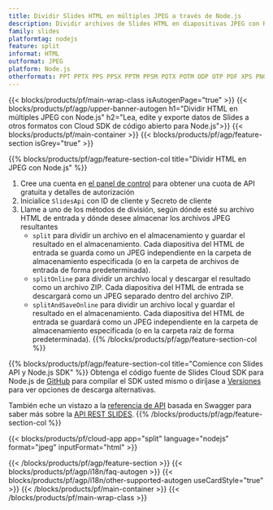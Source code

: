 ```yaml
---
title: Dividir Slides HTML en múltiples JPEG a través de Node.js
description: Dividir archivos de Slides HTML en diapositivas JPEG con REST API y Node.js SDK de código abierto
family: slides
platformtag: nodejs
feature: split
informat: HTML
outformat: JPEG
platform: Node.js
otherformats: PPT PPTX PPS PPSX PPTM PPSM POTX POTM ODP OTP PDF XPS PNG BMP TIFF SVG HTML5 GIF XAML
---
```


{{< blocks/products/pf/main-wrap-class isAutogenPage="true" >}}
{{< blocks/products/pf/agp/upper-banner-autogen h1="Dividir HTML en múltiples JPEG con Node.js" h2="Lea, edite y exporte datos de Slides a otros formatos con Cloud SDK de código abierto para Node.js">}}
{{< blocks/products/pf/main-container >}}
{{< blocks/products/pf/agp/feature-section isGrey="true" >}}

{{% blocks/products/pf/agp/feature-section-col title="Dividir HTML en JPEG con Node.js" %}}
1. Cree una cuenta en <a href="https://dashboard.aspose.cloud/">el panel de control</a> para obtener una cuota de API gratuita y detalles de autorización
1. Inicialice ```SlidesApi``` con ID de cliente y Secreto de cliente
1. Llame a uno de los métodos de división, según dónde esté su archivo HTML de entrada y dónde desee almacenar los archivos JPEG resultantes
    - ```split``` para dividir un archivo en el almacenamiento y guardar el resultado en el almacenamiento. Cada diapositiva del HTML de entrada se guarda como un JPEG independiente en la carpeta de almacenamiento especificada (o en la carpeta de archivos de entrada de forma predeterminada).
    - ```splitOnline``` para dividir un archivo local y descargar el resultado como un archivo ZIP. Cada diapositiva del HTML de entrada se descargará como un JPEG separado dentro del archivo ZIP.
    - ```splitAndSaveOnline``` para dividir un archivo local y guardar el resultado en el almacenamiento. Cada diapositiva del HTML de entrada se guardará como un JPEG independiente en la carpeta de almacenamiento especificada (o en la carpeta raíz de forma predeterminada).
{{% /blocks/products/pf/agp/feature-section-col %}}

{{% blocks/products/pf/agp/feature-section-col title="Comience con Slides API y Node.js SDK" %}}
Obtenga el código fuente de Slides Cloud SDK para Node.js de [GitHub](https://github.com/aspose-slides-cloud/aspose-slides-cloud-nodejs) para compilar el SDK usted mismo o diríjase a [Versiones](https://releases.aspose.cloud/) para ver opciones de descarga alternativas.

También eche un vistazo a la [referencia de API](https://apireference.aspose.cloud/slides/) basada en Swagger para saber más sobre la [API REST SLIDES](https://products.aspose.cloud/slides/curl/).
{{% /blocks/products/pf/agp/feature-section-col %}}

{{< blocks/products/pf/cloud-app app="split" language="nodejs" format="jpeg" inputFormat="html" >}}

{{< /blocks/products/pf/agp/feature-section >}}
{{< blocks/products/pf/agp/i18n/faq-autogen >}}
{{< blocks/products/pf/agp/i18n/other-supported-autogen useCardStyle="true" >}}
{{< /blocks/products/pf/main-container >}}
{{< /blocks/products/pf/main-wrap-class >}}